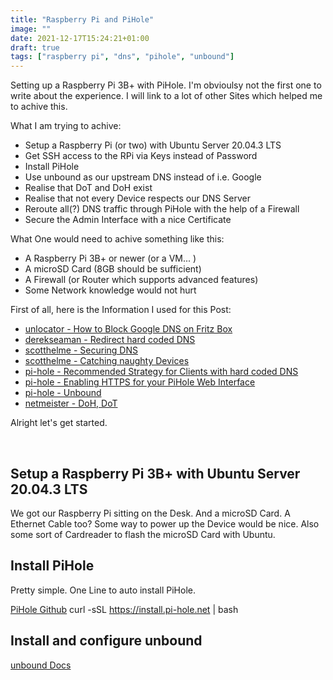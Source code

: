 ```yaml
---
title: "Raspberry Pi and PiHole"
image: ""
date: 2021-12-17T15:24:21+01:00
draft: true
tags: ["raspberry pi", "dns", "pihole", "unbound"]
---
```


Setting up a Raspberry Pi 3B+ with PiHole.
I'm obvioulsy not the first one to write about the experience.
I will link to a lot of other Sites which helped me to achive this.

What I am trying to achive:
- Setup a Raspberry Pi (or two) with Ubuntu Server 20.04.3 LTS
- Get SSH access to the RPi via Keys instead of Password
- Install PiHole
- Use unbound as our upstream DNS instead of i.e. Google
- Realise that DoT and DoH exist
- Realise that not every Device respects our DNS Server
- Reroute all(?) DNS traffic through PiHole with the help of a Firewall
- Secure the Admin Interface with a nice Certificate

What One would need to achive something like this:
- A Raspberry Pi 3B+ or newer (or a VM... )
- A microSD Card (8GB should be sufficient)
- A Firewall (or Router which supports advanced features)
- Some Network knowledge would not hurt

First of all, here is the Information I used for this Post:
- [unlocator - How to Block Google DNS on Fritz Box](https://support.unlocator.com/article/204-how-to-block-google-dns-on-fritz-box)
- [derekseaman - Redirect hard coded DNS](https://www.derekseaman.com/2019/10/redirect-hard-coded-dns-to-pi-hole-using-ubiquiti-edgerouter.html)
- [scotthelme - Securing DNS](https://scotthelme.co.uk/securing-dns-across-all-of-my-devices-with-pihole-dns-over-https-1-1-1-1/)
- [scotthelme - Catching naughty Devices](https://scotthelme.co.uk/catching-naughty-devices-on-my-home-network/)
- [pi-hole - Recommended Strategy for Clients with hard coded DNS](https://discourse.pi-hole.net/t/recommended-strategy-for-clients-with-hard-coded-dns/22103)
- [pi-hole - Enabling HTTPS for your PiHole Web Interface](https://discourse.pi-hole.net/t/enabling-https-for-your-pi-hole-web-interface/5771)
- [pi-hole - Unbound](https://docs.pi-hole.net/guides/dns/unbound/)
- [netmeister - DoH, DoT](https://www.netmeister.org/blog/doh-dot-dnssec.html)

Alright let's get started.

<br /> 

## Setup a Raspberry Pi 3B+ with Ubuntu Server 20.04.3 LTS
We got our Raspberry Pi sitting on the Desk. And a microSD Card. A Ethernet Cable too? Some way to power up the Device would be nice.
Also some sort of Cardreader to flash the microSD Card with Ubuntu.

## Install PiHole
Pretty simple. One Line to auto install PiHole.

[PiHole Github](https://github.com/pi-hole/pi-hole/#one-step-automated-install) curl -sSL https://install.pi-hole.net | bash

## Install and configure unbound
[unbound Docs](https://docs.pi-hole.net/guides/dns/unbound/)